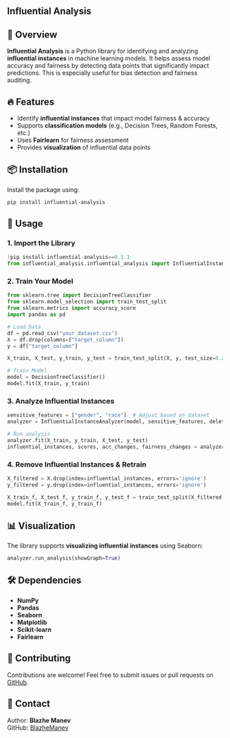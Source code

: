 ## Influential Analysis

## 📌 Overview
**Influential Analysis** is a Python library for identifying and analyzing **influential instances** in machine learning models. It helps assess model accuracy and fairness by detecting data points that significantly impact predictions. This is especially useful for bias detection and fairness auditing.

## 🔥 Features
- Identify **influential instances** that impact model fairness & accuracy
- Supports **classification models** (e.g., Decision Trees, Random Forests, etc.)
- Uses **Fairlearn** for fairness assessment
- Provides **visualization** of influential data points

## 📦 Installation
Install the package using:
```bash
pip install influential-analysis
```

## 🚀 Usage
### **1. Import the Library**
```python
!pip install influential-analysis==0.1.1
from influential_analysis.influential_analysis import InfluentialInstanceAnalyzer
```

### **2. Train Your Model**
```python
from sklearn.tree import DecisionTreeClassifier
from sklearn.model_selection import train_test_split
from sklearn.metrics import accuracy_score
import pandas as pd

# Load Data
df = pd.read_csv("your_dataset.csv")
X = df.drop(columns=["target_column"])
y = df["target_column"]

X_train, X_test, y_train, y_test = train_test_split(X, y, test_size=0.2, random_state=42)

# Train Model
model = DecisionTreeClassifier()
model.fit(X_train, y_train)
```

### **3. Analyze Influential Instances**
```python
sensitive_features = ["gender", "race"]  # Adjust based on dataset
analyzer = InfluentialInstanceAnalyzer(model, sensitive_features, deletion_percentage=10)

# Run analysis
analyzer.fit(X_train, y_train, X_test, y_test)
influential_instances, scores, acc_changes, fairness_changes = analyzer.run_analysis(showGraph=True)
```

### **4. Remove Influential Instances & Retrain**
```python
X_filtered = X.drop(index=influential_instances, errors='ignore')
y_filtered = y.drop(index=influential_instances, errors='ignore')

X_train_f, X_test_f, y_train_f, y_test_f = train_test_split(X_filtered, y_filtered, test_size=0.2, random_state=42)
model.fit(X_train_f, y_train_f)
```

## 📊 Visualization
The library supports **visualizing influential instances** using Seaborn:
```python
analyzer.run_analysis(showGraph=True)
```

## 🛠 Dependencies
- **NumPy**
- **Pandas**
- **Seaborn**
- **Matplotlib**
- **Scikit-learn**
- **Fairlearn**

## 🤝 Contributing
Contributions are welcome! Feel free to submit issues or pull requests on [GitHub](https://github.com/BlazheManev/bm-influential-instance-analyzer).

## 📧 Contact
Author: **Blazhe Manev**  
GitHub: [BlazheManev](https://github.com/BlazheManev)

